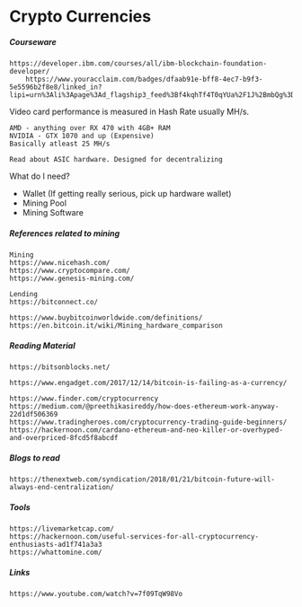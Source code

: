 # Crypto Currencies

##### Courseware

```
https://developer.ibm.com/courses/all/ibm-blockchain-foundation-developer/
    https://www.youracclaim.com/badges/dfaab91e-bff8-4ec7-b9f3-5e5596b2f8e8/linked_in?lipi=urn%3Ali%3Apage%3Ad_flagship3_feed%3Bf4kqhTf4T0qYUa%2F1J%2BmbQg%3D%3D
```

Video card performance is measured in Hash Rate usually MH/s.

```
AMD - anything over RX 470 with 4GB+ RAM
NVIDIA - GTX 1070 and up (Expensive)
Basically atleast 25 MH/s

Read about ASIC hardware. Designed for decentralizing
```

What do I need?

* Wallet \(If getting really serious, pick up hardware wallet\)
* Mining Pool
* Mining Software

##### References related to mining

```
Mining
https://www.nicehash.com/
https://www.cryptocompare.com/
https://www.genesis-mining.com/

Lending
https://bitconnect.co/

https://www.buybitcoinworldwide.com/definitions/
https://en.bitcoin.it/wiki/Mining_hardware_comparison
```

##### Reading Material

```
https://bitsonblocks.net/

https://www.engadget.com/2017/12/14/bitcoin-is-failing-as-a-currency/

https://www.finder.com/cryptocurrency
https://medium.com/@preethikasireddy/how-does-ethereum-work-anyway-22d1df506369
https://www.tradingheroes.com/cryptocurrency-trading-guide-beginners/
https://hackernoon.com/cardano-ethereum-and-neo-killer-or-overhyped-and-overpriced-8fcd5f8abcdf
```

##### Blogs to read

```
https://thenextweb.com/syndication/2018/01/21/bitcoin-future-will-always-end-centralization/
```

##### Tools

```
https://livemarketcap.com/
https://hackernoon.com/useful-services-for-all-cryptocurrency-enthusiasts-ad1f741a3a3
https://whattomine.com/
```

##### Links

```
https://www.youtube.com/watch?v=7f09TqW98Vo
```



